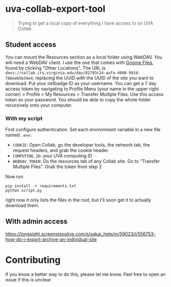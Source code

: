# uva-collab-export-tool

> Trying to get a local copy of everything I have access to on UVA Collab

## Student access

You can mount the Resources section as a local folder using WebDAV. You will need a WebDAV client. I use the one that comes with [Gnome Files](https://wiki.gnome.org/action/show/Apps/Files), found by clicking "Other Locations". The URL is `davs://collab.its.virginia.edu/dav/82793c24-aafa-4608-991d-786ee65b34e4`, replacing the UUID with the UUID of the site you want to download. Put your netbadge ID as your username. You can get a 7 day access token by navigating to Profile Menu (your name in the upper right corner) > Profile > My Resources > Transfer Multiple Files. Use this access token as your password. You should be able to copy the whole folder recursively onto your computer.


### With my script

First configure authentication. Set each environment variable in a new file named `.env`:
- `COOKIE`: Open Collab, go the developer tools, the network tab, the request headers, and grab the cookie header.
- `COMPUTING_ID`: your UVA computing ID
- `WEBDAV_TOKEN`: Go the resources tab of any Collab site. Go to "Transfer Multiple Files". Grab the token from step 2

Now run
```
pip install -r requirements.txt
python script.py
```
right now it only lists the files in the root, but I'll soon get it to actually download them.

## With admin access

https://longsight.screenstepslive.com/s/sakai_help/m/59023/l/556753-how-do-i-export-archive-an-individual-site

# Contributing

If you know a better way to do this, please let me know. Feel free to open an issue if this is unclear.
